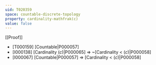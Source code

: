 ```yaml
---
uid: T020359
space: countable-discrete-topology
property: cardinality-mathfrak(c)
value: false
---
```

[[Proof]]

* [T000159] [Countable|P000057]
* [I000138] [Cardinality $\mathfrak(c)$|P000065] => ~[Cardinality < $\mathfrak(c)$|P000058]
* [I000067] [Countable|P000057] => [Cardinality < $\mathfrak(c)$|P000058]

